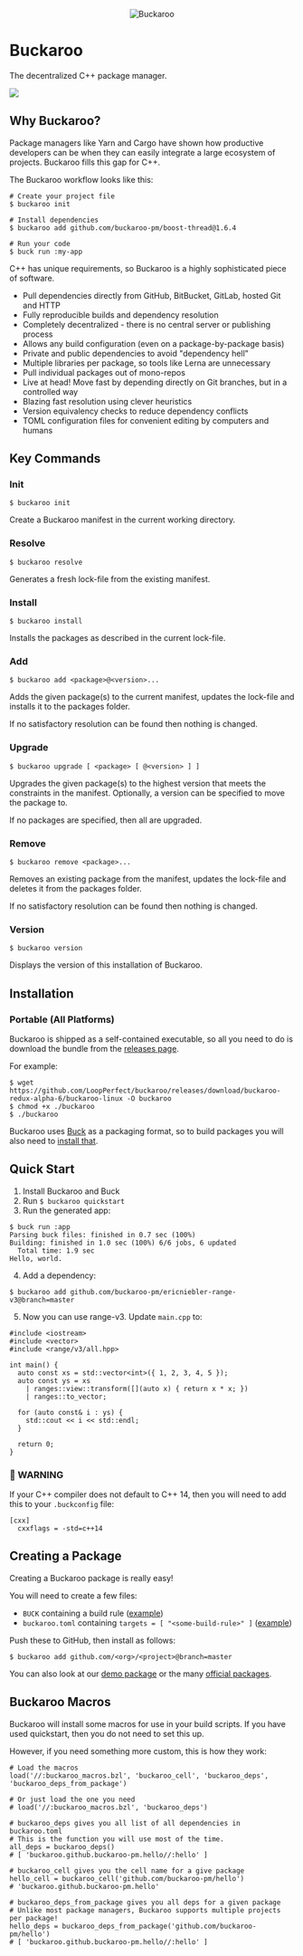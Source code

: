 <p align="center">
  <img src="www/logo-medium.png?raw=true" alt="Buckaroo" />
</p>

# Buckaroo

The decentralized C++ package manager.

[![](https://img.shields.io/travis/LoopPerfect/buckaroo/buckaroo-redux.svg)](https://travis-ci.org/LoopPerfect/buckaroo)

## Why Buckaroo?

Package managers like Yarn and Cargo have shown how productive developers can be when they can easily integrate a large ecosystem of projects. Buckaroo fills this gap for C++.

The Buckaroo workflow looks like this:

```bash=
# Create your project file
$ buckaroo init

# Install dependencies
$ buckaroo add github.com/buckaroo-pm/boost-thread@1.6.4

# Run your code
$ buck run :my-app
```

C++ has unique requirements, so Buckaroo is a highly sophisticated piece of software.

 * Pull dependencies directly from GitHub, BitBucket, GitLab, hosted Git and HTTP
 * Fully reproducible builds and dependency resolution
 * Completely decentralized - there is no central server or publishing process
 * Allows any build configuration (even on a package-by-package basis)
 * Private and public dependencies to avoid "dependency hell"
 * Multiple libraries per package, so tools like Lerna are unnecessary
 * Pull individual packages out of mono-repos
 * Live at head! Move fast by depending directly on Git branches, but in a controlled way
 * Blazing fast resolution using clever heuristics
 * Version equivalency checks to reduce dependency conflicts
 * TOML configuration files for convenient editing by computers and humans

## Key Commands

### Init

```bash=
$ buckaroo init
```

Create a Buckaroo manifest in the current working directory.

### Resolve

```bash=
$ buckaroo resolve
```

Generates a fresh lock-file from the existing manifest.

### Install

```bash=
$ buckaroo install
```

Installs the packages as described in the current lock-file.

### Add

```bash=
$ buckaroo add <package>@<version>...
```

Adds the given package(s) to the current manifest, updates the lock-file and installs it to the packages folder.

If no satisfactory resolution can be found then nothing is changed.

### Upgrade

```bash=
$ buckaroo upgrade [ <package> [ @<version> ] ]
```

Upgrades the given package(s) to the highest version that meets the constraints in the manifest.
Optionally, a version can be specified to move the package to.

If no packages are specified, then all are upgraded.

### Remove

```bash=
$ buckaroo remove <package>...
```

Removes an existing package from the manifest, updates the lock-file and deletes it from the packages folder.

If no satisfactory resolution can be found then nothing is changed.

### Version

```bash=
$ buckaroo version
```

Displays the version of this installation of Buckaroo.


## Installation

### Portable (All Platforms)

Buckaroo is shipped as a self-contained executable, so all you need to do is download the bundle from the [releases page](https://github.com/LoopPerfect/buckaroo/releases).

For example:

```bash=
$ wget https://github.com/LoopPerfect/buckaroo/releases/download/buckaroo-redux-alpha-6/buckaroo-linux -O buckaroo
$ chmod +x ./buckaroo
$ ./buckaroo
```

Buckaroo uses [Buck](https://buckbuild.com/) as a packaging format, so to build packages you will also need to [install that](https://buckbuild.com/setup/getting_started.html).

## Quick Start

 1. Install Buckaroo and Buck
 2. Run `$ buckaroo quickstart`
 3. Run the generated app:

```bash=
$ buck run :app
Parsing buck files: finished in 0.7 sec (100%)
Building: finished in 1.0 sec (100%) 6/6 jobs, 6 updated
  Total time: 1.9 sec
Hello, world.
```

 4. Add a dependency:

```bash=
$ buckaroo add github.com/buckaroo-pm/ericniebler-range-v3@branch=master
```

 5. Now you can use range-v3. Update `main.cpp` to:

```c++=
#include <iostream>
#include <vector>
#include <range/v3/all.hpp>

int main() {
  auto const xs = std::vector<int>({ 1, 2, 3, 4, 5 });
  auto const ys = xs
    | ranges::view::transform([](auto x) { return x * x; })
    | ranges::to_vector;

  for (auto const& i : ys) {
    std::cout << i << std::endl;
  }

  return 0;
}
```


### 🚨 WARNING 

If your C++ compiler does not default to C++ 14, then you will need to add this to your `.buckconfig` file: 

```ini=
[cxx]
  cxxflags = -std=c++14
```

## Creating a Package

Creating a Buckaroo package is really easy!

You will need to create a few files:

 * `BUCK` containing a build rule ([example](https://github.com/buckaroo-pm/hello/blob/master/BUCK#L1))
 * `buckaroo.toml` containing `targets = [ "<some-build-rule>" ]` ([example](https://github.com/buckaroo-pm/hello/blob/master/buckaroo.toml))

Push these to GitHub, then install as follows:

```bash=
$ buckaroo add github.com/<org>/<project>@branch=master
```

You can also look at our [demo package](github.com/buckaroo-pm/hello) or the many [official packages](https://github.com/buckaroo-pm).

## Buckaroo Macros

Buckaroo will install some macros for use in your build scripts. If you have used quickstart, then you do not need to set this up.

However, if you need something more custom, this is how they work:

```python=
# Load the macros
load('//:buckaroo_macros.bzl', 'buckaroo_cell', 'buckaroo_deps', 'buckaroo_deps_from_package')

# Or just load the one you need
# load('//:buckaroo_macros.bzl', 'buckaroo_deps')

# buckaroo_deps gives you all list of all dependencies in buckaroo.toml
# This is the function you will use most of the time.
all_deps = buckaroo_deps()
# [ 'buckaroo.github.buckaroo-pm.hello//:hello' ]

# buckaroo_cell gives you the cell name for a give package
hello_cell = buckaroo_cell('github.com/buckaroo-pm/hello')
# 'buckaroo.github.buckaroo-pm.hello'

# buckaroo_deps_from_package gives you all deps for a given package
# Unlike most package managers, Buckaroo supports multiple projects per package!
hello_deps = buckaroo_deps_from_package('github.com/buckaroo-pm/hello')
# [ 'buckaroo.github.buckaroo-pm.hello//:hello' ]
```
